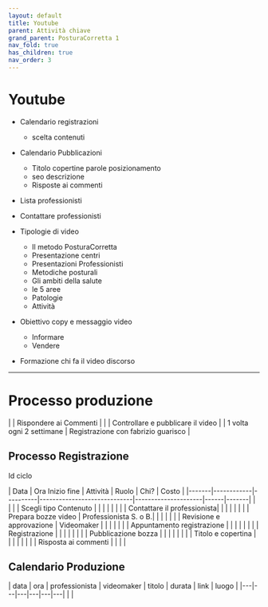 ```yaml
---
layout: default
title: Youtube
parent: Attività chiave
grand_parent: PosturaCorretta 1
nav_fold: true
has_children: true
nav_order: 3
---
```


# Youtube

- Calendario registrazioni
  - scelta contenuti
- Calendario Pubblicazioni
  - Titolo copertine parole posizionamento
  - seo descrizione 
  - Risposte ai commenti

- Lista professionisti 
- Contattare professionisti
- Tipologie di video
  - Il metodo PosturaCorretta
  - Presentazione centri
  - Presentazioni Professionisti
  - Metodiche posturali
  - Gli ambiti della salute
  - le 5 aree
  - Patologie
  - Attività
- Obiettivo copy e messaggio video
  - Informare
  - Vendere


- Formazione chi fa il video discorso




--------


# Processo produzione

|  | Rispondere ai Commenti |
|   | Controllare e pubblicare il video |
| 1 volta ogni 2 settimane | Registrazione con fabrizio guarisco |


## Processo Registrazione

Id ciclo 

| Data  | Ora Inizio fine | Attività                    | Ruolo               | Chi? | Costo |
|-------|------------|----------|-----------------------------|---------------------|------|-------|
|       |            |          | Scegli tipo Contenuto       |                     |      |       |
|       |            |          | Contattare il professionista|                     |      |       |
|       |            |          | Prepara bozze video         | Professionista S. o B.|      |       |
|       |            |          | Revisione e approvazione    | Videomaker          |      |       |
|       |            |          | Appuntamento registrazione  |                     |      |       |
|       |            |          | Registrazione               |                     |      |       |
|       |            |          | Pubblicazione bozza         |                     |      |       |
|       |            |          | Titolo e copertina          |                     |      |       |
|       |            |          | Risposta ai commenti        |                     |      |       |





## Calendario Produzione

| data | ora | professionista | videomaker | titolo | durata | link | luogo | 
|---|---|---|---|---|---|
|  |
